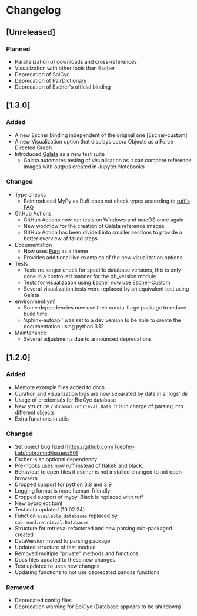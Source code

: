 # Changelog

## [Unreleased]

### Planned

- Parallelization of downloads and cross-references
- Visualization with other tools than Escher
- Deprecation of SolCyc
- Deprecation of PairDictionary
- Deprecation of Escher's official binding 

## [1.3.0]

### Added

- A new Escher binding independent of the original one [Escher-custom]
- A new Visualization option that displays cobra Objects as a Force Directed Graph
- Introduced [Galata](https://github.com/jupyterlab/jupyterlab/tree/main/galata) as a new test suite
  - Galata automates testing of visualisation as it can compare reference images with outpus created in Jupyter Notebooks

### Changed

- Type checks
  - Reintroduced MyPy as Ruff does not check types according to [ruff's FAQ](https://docs.astral.sh/ruff/faq/#how-does-ruff-compare-to-mypy-or-pyright-or-pyre)
- GitHub Actions
  - GitHub Actions now run tests on Windows and macOS once again 
  - New workflow for the creation of Galata reference images
  - GitHub Action has been divided into smaller sections to provide a better overview of failed steps
- Documentation
  - Now uses [Furo](https://github.com/pradyunsg/furo?tab=readme-ov-file) as a theme
  - Provides additional live examples of the new visualization options
- Tests
  - Tests no longer check for specific database versions, this is only done in a controlled manner for the db_version module
  - Tests for visualization using Escher now use Escher-Custom
  - Several visualization tests were replaced by an equivalent test using Galata
- environment.yml
  - Some dependencies now use their conda-forge package to reduce build time
  - 'sphinx-autoapi' was set to a dev version to be able to create the documentation using python 3.12
- Maintenance
  - Several adjustments due to announced deprecations

## [1.2.0]

### Added

- Memote example files added to docs
- Curation and visualization logs are now separated by date in a 'logs' dir
- Usage of credentials for BioCyc database
- New structure `cobramod.retrieval.Data`. It is in charge of parsing into
  different objects
- Extra functions in utils

### Changed

- Set object bug fixed [https://github.com/Toepfer-Lab/cobramod/issues/50]
- Escher is an optional dependency
- Pre-hooks uses now ruff instead of flake8 and black.
- Behaviour to open files if escher is not installed changed to not open browsers
- Dropped support for python 3.8 and 3.9
- Logging format is more human-friendly
- Dropped support of mypy. Black is replaced with ruff
- New pyproject.toml
- Test data updated (19.02.24)
- Function `available_databases` replaced by `cobramod.retrieval.Databases`
- Structure for retrieval refactored and new parsing sub-packaged created
- DataVersion moved to parsing package
- Updated structure of test module
- Removed multiple "private" methods and functions. 
- Docs files updated to these new changes
- Test updated to uses new changes
- Updating functions to not use deprecated pandas functions

### Removed

- Deprecated config files
- Deprecation warning for SolCyc (Database appears to be shutdown)
